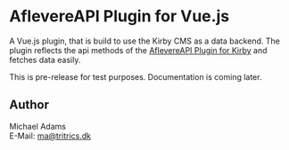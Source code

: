 # AflevereAPI Plugin for Vue.js

A Vue.js plugin, that is build to use the Kirby CMS as a data backend. The plugin reflects the api methods of the [AflevereAPI Plugin for Kirby](https://github.com/tritrics/aflevere-api-kirby) and fetches data easily.

This is pre-release for test purposes. Documentation is coming later.

## Author

Michael Adams  
E-Mail: [ma@tritrics.dk](mailto:ma@tritrics.dk)